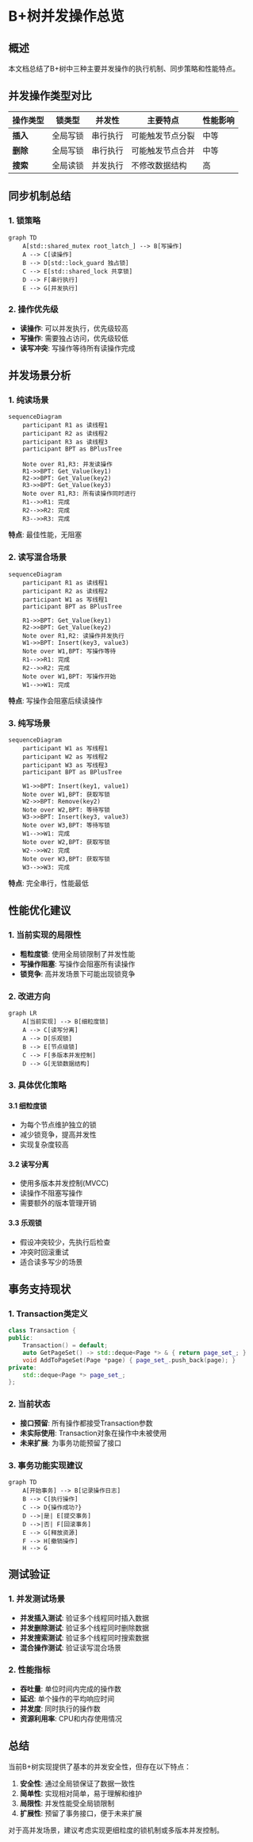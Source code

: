 # B+树并发操作总览

## 概述
本文档总结了B+树中三种主要并发操作的执行机制、同步策略和性能特点。

## 并发操作类型对比

| 操作类型 | 锁类型 | 并发性 | 主要特点 | 性能影响 |
|---------|--------|--------|----------|----------|
| **插入** | 全局写锁 | 串行执行 | 可能触发节点分裂 | 中等 |
| **删除** | 全局写锁 | 串行执行 | 可能触发节点合并 | 中等 |
| **搜索** | 全局读锁 | 并发执行 | 不修改数据结构 | 高 |

## 同步机制总结

### 1. 锁策略
```mermaid
graph TD
    A[std::shared_mutex root_latch_] --> B[写操作]
    A --> C[读操作]
    B --> D[std::lock_guard 独占锁]
    C --> E[std::shared_lock 共享锁]
    D --> F[串行执行]
    E --> G[并发执行]
```

### 2. 操作优先级
- **读操作**: 可以并发执行，优先级较高
- **写操作**: 需要独占访问，优先级较低
- **读写冲突**: 写操作等待所有读操作完成

## 并发场景分析

### 1. 纯读场景
```mermaid
sequenceDiagram
    participant R1 as 读线程1
    participant R2 as 读线程2
    participant R3 as 读线程3
    participant BPT as BPlusTree
    
    Note over R1,R3: 并发读操作
    R1->>BPT: Get_Value(key1)
    R2->>BPT: Get_Value(key2)
    R3->>BPT: Get_Value(key3)
    Note over R1,R3: 所有读操作同时进行
    R1-->>R1: 完成
    R2-->>R2: 完成
    R3-->>R3: 完成
```

**特点**: 最佳性能，无阻塞

### 2. 读写混合场景
```mermaid
sequenceDiagram
    participant R1 as 读线程1
    participant R2 as 读线程2
    participant W1 as 写线程1
    participant BPT as BPlusTree
    
    R1->>BPT: Get_Value(key1)
    R2->>BPT: Get_Value(key2)
    Note over R1,R2: 读操作并发执行
    W1->>BPT: Insert(key3, value3)
    Note over W1,BPT: 写操作等待
    R1-->>R1: 完成
    R2-->>R2: 完成
    Note over W1,BPT: 写操作开始
    W1-->>W1: 完成
```

**特点**: 写操作会阻塞后续读操作

### 3. 纯写场景
```mermaid
sequenceDiagram
    participant W1 as 写线程1
    participant W2 as 写线程2
    participant W3 as 写线程3
    participant BPT as BPlusTree
    
    W1->>BPT: Insert(key1, value1)
    Note over W1,BPT: 获取写锁
    W2->>BPT: Remove(key2)
    Note over W2,BPT: 等待写锁
    W3->>BPT: Insert(key3, value3)
    Note over W3,BPT: 等待写锁
    W1-->>W1: 完成
    Note over W2,BPT: 获取写锁
    W2-->>W2: 完成
    Note over W3,BPT: 获取写锁
    W3-->>W3: 完成
```

**特点**: 完全串行，性能最低

## 性能优化建议

### 1. 当前实现的局限性
- **粗粒度锁**: 使用全局锁限制了并发性能
- **写操作阻塞**: 写操作会阻塞所有读操作
- **锁竞争**: 高并发场景下可能出现锁竞争

### 2. 改进方向
```mermaid
graph LR
    A[当前实现] --> B[细粒度锁]
    A --> C[读写分离]
    A --> D[乐观锁]
    B --> E[节点级锁]
    C --> F[多版本并发控制]
    D --> G[无锁数据结构]
```

### 3. 具体优化策略

#### 3.1 细粒度锁
- 为每个节点维护独立的锁
- 减少锁竞争，提高并发性
- 实现复杂度较高

#### 3.2 读写分离
- 使用多版本并发控制(MVCC)
- 读操作不阻塞写操作
- 需要额外的版本管理开销

#### 3.3 乐观锁
- 假设冲突较少，先执行后检查
- 冲突时回滚重试
- 适合读多写少的场景

## 事务支持现状

### 1. Transaction类定义
```cpp
class Transaction {
public:
    Transaction() = default;
    auto GetPageSet() -> std::deque<Page *> & { return page_set_; }
    void AddToPageSet(Page *page) { page_set_.push_back(page); }
private:
    std::deque<Page *> page_set_;
};
```

### 2. 当前状态
- **接口预留**: 所有操作都接受Transaction参数
- **未实际使用**: Transaction对象在操作中未被使用
- **未来扩展**: 为事务功能预留了接口

### 3. 事务功能实现建议
```mermaid
graph TD
    A[开始事务] --> B[记录操作日志]
    B --> C[执行操作]
    C --> D{操作成功?}
    D -->|是| E[提交事务]
    D -->|否| F[回滚事务]
    E --> G[释放资源]
    F --> H[撤销操作]
    H --> G
```

## 测试验证

### 1. 并发测试场景
- **并发插入测试**: 验证多个线程同时插入数据
- **并发删除测试**: 验证多个线程同时删除数据
- **并发搜索测试**: 验证多个线程同时搜索数据
- **混合操作测试**: 验证读写混合场景

### 2. 性能指标
- **吞吐量**: 单位时间内完成的操作数
- **延迟**: 单个操作的平均响应时间
- **并发度**: 同时执行的操作数
- **资源利用率**: CPU和内存使用情况

## 总结

当前B+树实现提供了基本的并发安全性，但存在以下特点：

1. **安全性**: 通过全局锁保证了数据一致性
2. **简单性**: 实现相对简单，易于理解和维护
3. **局限性**: 并发性能受全局锁限制
4. **扩展性**: 预留了事务接口，便于未来扩展

对于高并发场景，建议考虑实现更细粒度的锁机制或多版本并发控制。
